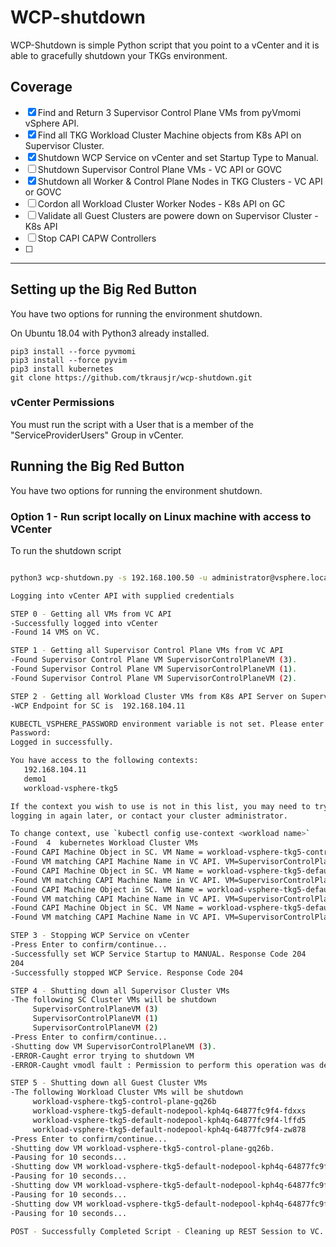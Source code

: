 # WCP-shutdown
WCP-Shutdown is simple Python script that you point to a vCenter and it is able to gracefully shutdown your TKGs environment.

##  Coverage

  - [x] Find and Return 3 Supervisor Control Plane VMs from pyVmomi vSphere API.
  - [x] Find all TKG Workload Cluster Machine objects from K8s API on Supervisor Cluster.
  - [x] Shutdown WCP Service on vCenter and set Startup Type to Manual.
  - [ ] Shutdown Supervisor Control Plane VMs - VC API or GOVC
  - [x] Shutdown all Worker & Control Plane Nodes in TKG Clusters - VC API or GOVC
  - [ ] Cordon all Workload Cluster Worker Nodes - K8s API on GC
  - [ ] Validate all Guest Clusters are powere down on Supervisor Cluster - K8s API
  - [ ] Stop CAPI CAPW Controllers
  - [ ] 
  ---

## Setting up the Big Red Button
You have two options for running the environment shutdown. 

On Ubuntu 18.04 with Python3 already installed.
```
pip3 install --force pyvmomi
pip3 install --force pyvim
pip3 install kubernetes
git clone https://github.com/tkrausjr/wcp-shutdown.git
```

### vCenter Permissions
You must run the script with a User that is a member of the "ServiceProviderUsers" Group in vCenter.

## Running the Big Red Button
You have two options for running the environment shutdown. 

### Option 1 - Run script locally on Linux machine with access to VCenter

To run the shutdown script
``` bash

python3 wcp-shutdown.py -s 192.168.100.50 -u administrator@vsphere.local -p VMware1!                                                                 ─╯

Logging into vCenter API with supplied credentials

STEP 0 - Getting all VMs from VC API
-Successfully logged into vCenter
-Found 14 VMS on VC.

STEP 1 - Getting all Supervisor Control Plane VMs from VC API
-Found Supervisor Control Plane VM SupervisorControlPlaneVM (3).
-Found Supervisor Control Plane VM SupervisorControlPlaneVM (1).
-Found Supervisor Control Plane VM SupervisorControlPlaneVM (2).

STEP 2 - Getting all Workload Cluster VMs from K8s API Server on Supervisor Cluster
-WCP Endpoint for SC is  192.168.104.11

KUBECTL_VSPHERE_PASSWORD environment variable is not set. Please enter the password below
Password:
Logged in successfully.

You have access to the following contexts:
   192.168.104.11
   demo1
   workload-vsphere-tkg5

If the context you wish to use is not in this list, you may need to try
logging in again later, or contact your cluster administrator.

To change context, use `kubectl config use-context <workload name>`
-Found  4  kubernetes Workload Cluster VMs
-Found CAPI Machine Object in SC. VM Name = workload-vsphere-tkg5-control-plane-gq26b
-Found VM matching CAPI Machine Name in VC API. VM=SupervisorControlPlaneVM (2).
-Found CAPI Machine Object in SC. VM Name = workload-vsphere-tkg5-default-nodepool-kph4q-64877fc9f4-fdxxs
-Found VM matching CAPI Machine Name in VC API. VM=SupervisorControlPlaneVM (2).
-Found CAPI Machine Object in SC. VM Name = workload-vsphere-tkg5-default-nodepool-kph4q-64877fc9f4-lffd5
-Found VM matching CAPI Machine Name in VC API. VM=SupervisorControlPlaneVM (2).
-Found CAPI Machine Object in SC. VM Name = workload-vsphere-tkg5-default-nodepool-kph4q-64877fc9f4-zw878
-Found VM matching CAPI Machine Name in VC API. VM=SupervisorControlPlaneVM (2).

STEP 3 - Stopping WCP Service on vCenter
-Press Enter to confirm/continue...
-Successfully set WCP Service Startup to MANUAL. Response Code 204
204
-Successfully stopped WCP Service. Response Code 204

STEP 4 - Shutting down all Supervisor Cluster VMs
-The following SC Cluster VMs will be shutdown
	 SupervisorControlPlaneVM (3)
	 SupervisorControlPlaneVM (1)
	 SupervisorControlPlaneVM (2)
-Press Enter to confirm/continue...
-Shutting dow VM SupervisorControlPlaneVM (3).
-ERROR-Caught error trying to shutdown VM
-ERROR-Caught vmodl fault : Permission to perform this operation was denied.

STEP 5 - Shutting down all Guest Cluster VMs
-The following Workload Cluster VMs will be shutdown
	 workload-vsphere-tkg5-control-plane-gq26b
	 workload-vsphere-tkg5-default-nodepool-kph4q-64877fc9f4-fdxxs
	 workload-vsphere-tkg5-default-nodepool-kph4q-64877fc9f4-lffd5
	 workload-vsphere-tkg5-default-nodepool-kph4q-64877fc9f4-zw878
-Press Enter to confirm/continue...
-Shutting dow VM workload-vsphere-tkg5-control-plane-gq26b.
-Pausing for 10 seconds...
-Shutting dow VM workload-vsphere-tkg5-default-nodepool-kph4q-64877fc9f4-fdxxs.
-Pausing for 10 seconds...
-Shutting dow VM workload-vsphere-tkg5-default-nodepool-kph4q-64877fc9f4-lffd5.
-Pausing for 10 seconds...
-Shutting dow VM workload-vsphere-tkg5-default-nodepool-kph4q-64877fc9f4-zw878.
-Pausing for 10 seconds...

POST - Successfully Completed Script - Cleaning up REST Session to VC.


```



